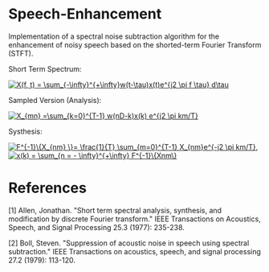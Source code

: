 # Speech-Enhancement
Implementation of a spectral noise subtraction algorithm for the enhancement of noisy speech based on the shorted-term Fourier Transform (STFT).

Short Term Spectrum: 

<a href="https://www.codecogs.com/eqnedit.php?latex=X(f,&space;t)&space;=&space;\sum_{-\infty}^{&plus;\infty}w(t-\tau)x(t)e^{j2&space;\pi&space;f&space;\tau}&space;d\tau" target="_blank"><img src="https://latex.codecogs.com/gif.latex?X(f,&space;t)&space;=&space;\sum_{-\infty}^{&plus;\infty}w(t-\tau)x(t)e^{j2&space;\pi&space;f&space;\tau}&space;d\tau" title="X(f, t) = \sum_{-\infty}^{+\infty}w(t-\tau)x(t)e^{j2 \pi f \tau} d\tau" /></a>

Sampled Version (Analysis):

<a href="https://www.codecogs.com/eqnedit.php?latex=X_{mn}&space;=\sum_{k=0}^{T-1}&space;w(nD-k)x(k)&space;e^{j2&space;\pi&space;km/T}" target="_blank"><img src="https://latex.codecogs.com/gif.latex?X_{mn}&space;=\sum_{k=0}^{T-1}&space;w(nD-k)x(k)&space;e^{j2&space;\pi&space;km/T}" title="X_{mn} =\sum_{k=0}^{T-1} w(nD-k)x(k) e^{j2 \pi km/T}" /></a>

Systhesis:

<a href="https://www.codecogs.com/eqnedit.php?latex=F^{-1}\{X_{nm}&space;\}=&space;\frac{1}{T}&space;\sum_{m=0}^{T-1}&space;X_{nm}e^{-j2&space;\pi&space;km/T}" target="_blank"><img src="https://latex.codecogs.com/gif.latex?F^{-1}\{X_{nm}&space;\}=&space;\frac{1}{T}&space;\sum_{m=0}^{T-1}&space;X_{nm}e^{-j2&space;\pi&space;km/T}" title="F^{-1}\{X_{nm} \}= \frac{1}{T} \sum_{m=0}^{T-1} X_{nm}e^{-j2 \pi km/T}" /></a>,  
<a href="https://www.codecogs.com/eqnedit.php?latex=x(k)&space;=&space;\sum_{n&space;=&space;-&space;\infty}^{&plus;\infty}&space;F^{-1}\{Xnm\}" target="_blank"><img src="https://latex.codecogs.com/gif.latex?x(k)&space;=&space;\sum_{n&space;=&space;-&space;\infty}^{&plus;\infty}&space;F^{-1}\{Xnm\}" title="x(k) = \sum_{n = - \infty}^{+\infty} F^{-1}\{Xnm\}" /></a>

# References

[1] Allen, Jonathan. "Short term spectral analysis, synthesis, and modification by discrete Fourier transform." IEEE Transactions on Acoustics, Speech, and Signal Processing 25.3 (1977): 235-238.

[2] Boll, Steven. "Suppression of acoustic noise in speech using spectral subtraction." IEEE Transactions on acoustics, speech, and signal processing 27.2 (1979): 113-120.
